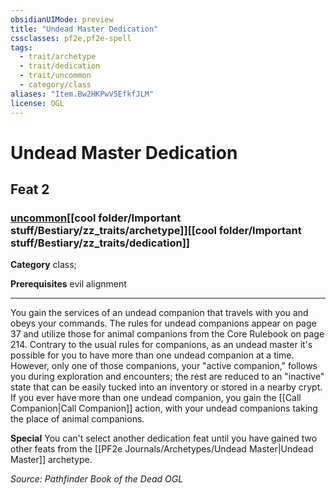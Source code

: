 ```yaml
---
obsidianUIMode: preview
title: "Undead Master Dedication"
cssclasses: pf2e,pf2e-spell
tags:
  - trait/archetype
  - trait/dedication
  - trait/uncommon
  - category/class
aliases: "Item.Bw2HKPwV5EfkfJLM"
license: OGL
---
```

# Undead Master Dedication
## Feat 2
### [uncommon](cool%20folder/Important%20stuff/Bestiary/zz_traits/uncommon.md "Uncommon Rarity Trait")[[cool folder/Important stuff/Bestiary/zz_traits/archetype]][[cool folder/Important stuff/Bestiary/zz_traits/dedication]]

**Category** class; 



**Prerequisites** evil alignment
* * *
You gain the services of an undead companion that travels with you and obeys your commands. The rules for undead companions appear on page 37 and utilize those for animal companions from the Core Rulebook on page 214. Contrary to the usual rules for companions, as an undead master it's possible for you to have more than one undead companion at a time. However, only one of those companions, your "active companion," follows you during exploration and encounters; the rest are reduced to an "inactive" state that can be easily tucked into an inventory or stored in a nearby crypt. If you ever have more than one undead companion, you gain the [[Call Companion|Call Companion]] action, with your undead companions taking the place of animal companions.

**Special** You can't select another dedication feat until you have gained two other feats from the [[PF2e Journals/Archetypes/Undead Master|Undead Master]] archetype.

*Source: Pathfinder Book of the Dead*
*OGL*
